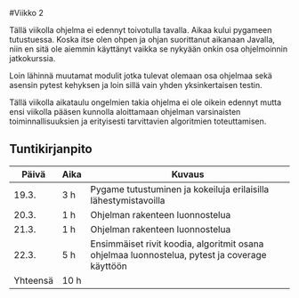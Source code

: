 #Viikko 2

Tällä viikolla ohjelma ei edennyt toivotulla tavalla.
Aikaa kului pygameen tutustuessa. Koska itse olen ohpen ja ohjan suorittanut aikanaan Javalla, niin en sitä ole aiemmin käyttänyt vaikka se nykyään onkin osa ohjelmoinnin jatkokurssia.

Loin lähinnä muutamat modulit jotka tulevat olemaan osa ohjelmaa sekä asensin pytest kehyksen ja loin sillä vain yhden yksinkertaisen testin.

Tällä viikolla aikataulu ongelmien takia ohjelma ei ole oikein edennyt mutta ensi viikolla pääsen kunnolla aloittamaan ohjelman varsinaisten toiminnallisuuksien ja erityisesti tarvittavien algoritmien toteuttamisen.





## Tuntikirjanpito

| Päivä | Aika | Kuvaus |
| ----- | ------------- | ------ |
| 19.3.  | 3 h            | Pygame tutustuminen ja kokeiluja erilaisilla lähestymistavoilla |
| 20.3.  | 1 h            | Ohjelman rakenteen luonnostelua |
| 21.3.  | 1 h            | Ohjelman rakenteen luonnostelua |
| 22.3.  | 5 h            | Ensimmäiset rivit koodia, algoritmit osana ohjelmaa luonnostelua, pytest ja coverage käyttöön |
| Yhteensä | 10 h         |        |


